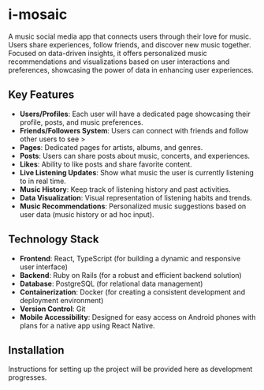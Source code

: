 # i-mosaic
A music social media app that connects users through their love for music. Users share experiences, follow friends, and discover new music together. Focused on data-driven insights, it offers personalized music recommendations and visualizations based on user interactions and preferences, showcasing the power of data in enhancing user experiences.

## Key Features

- **Users/Profiles**: Each user will have a dedicated page showcasing their profile, posts, and music preferences.
- **Friends/Followers System**: Users can connect with friends and follow other users to see >
- **Pages**: Dedicated pages for artists, albums, and genres.
- **Posts**: Users can share posts about music, concerts, and experiences.
- **Likes**: Ability to like posts and share favorite content.
- **Live Listening Updates**: Show what music the user is currently listening to in real time.
- **Music History**: Keep track of listening history and past activities.
- **Data Visualization**: Visual representation of listening habits and trends.
- **Music Recommendations**: Personalized music suggestions based on user data (music history or ad hoc input).

## Technology Stack

- **Frontend**: React, TypeScript
(for building a dynamic and responsive user interface)
- **Backend**: Ruby on Rails
(for a robust and efficient backend solution)
- **Database**: PostgreSQL
(for relational data management)
- **Containerization**: Docker
(for creating a consistent development and deployment environment)
- **Version Control**: Git
- **Mobile Accessibility**: Designed for easy access on Android phones with plans for a native app using React Native.

## Installation

Instructions for setting up the project will be provided here as development progresses.

